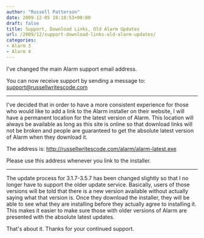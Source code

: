 ```yaml
---
author: "Russell Patterson"
date: 2009-12-05 18:18:53+00:00
draft: false
title: Support, Download Links, Old Alarm Updates
url: /2009/12/support-download-links-old-alarm-updates/
categories:
- Alarm 3
- Alarm 4
---
```


I've changed the main Alarm support email address.

You can now receive support by sending a message to:
support@russellwritescode.com

---
I've decided that in order to have a more consistent experience for those who would like to add a link to the Alarm installer on their website, I will have a permanent location for the latest version of Alarm.  This location will always be available as long as this site is online so that download links will not be broken and people are guaranteed to get the absolute latest version of Alarm when they download it.

The address is:
http://russellwritescode.com/alarm/alarm-latest.exe

Please use this address whenever you link to the installer.

---
The update process for 3.1.7-3.5.7 has been changed slightly so that I no longer have to support the older update service.  Basically, users of those versions will be told that there is a new version available without actually saying what that version is.  Once they download the installer, they will be able to see what they are installing before they actually agree to installing it.  This makes it easier to make sure those with older versions of Alarm are presented with the absolute latest updates.

That's about it.  Thanks for your continued support.
